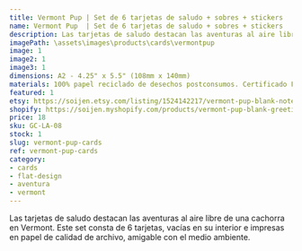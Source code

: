```yaml
---
title: Vermont Pup | Set de 6 tarjetas de saludo + sobres + stickers
name: Vermont Pup  | Set de 6 tarjetas de saludo + sobres + stickers
description: Las tarjetas de saludo destacan las aventuras al aire libre de una cachorra en Vermont. Este set consta de 6 tarjetas, vacías en su interior e impresas en papel de calidad de archivo, amigable con el medio ambiente.
imagePath: \assets\images\products\cards\vermontpup
image: 1
image2: 1
image3: 1
dimensions: A2 - 4.25" x 5.5" (108mm x 140mm)
materials: 100% papel reciclado de desechos postconsumos. Certificado FSC.
featured: 1
etsy: https://soijen.etsy.com/listing/1524142217/vermont-pup-blank-note-card-set-6-a2?utm_source=Copy&utm_medium=ListingManager&utm_campaign=Share&utm_term=so.lmsm&share_time=1695262143570
shopify: https://soijen.myshopify.com/products/vermont-pup-blank-greeting-card-set
price: 18
sku: GC-LA-08
stock: 1
slug: vermont-pup-cards
ref: vermont-pup-cards
category:
- cards
- flat-design
- aventura
- vermont
---
```

Las tarjetas de saludo destacan las aventuras al aire libre de una cachorra en Vermont. Este set consta de 6 tarjetas, vacías en su interior e impresas en papel de calidad de archivo, amigable con el medio ambiente.
